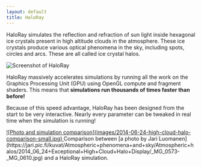 ```yaml
---
layout: default
title: HaloRay
---
```


HaloRay simulates the reflection and refraction of sun light inside hexagonal
ice crystals present in high altitude clouds in the atmosphere. These ice
crystals produce various optical phenomena in the sky, including spots,
circles and arcs. These are all called ice crystal halos.

![Screenshot of HaloRay](images/screenshot.png)

HaloRay massively accelerates simulations by running all the work on the
Graphics Processing Unit (GPU) using OpenGL compute and fragment shaders.
This means that **simulations run thousands of times faster than before!**

Because of this speed advantage, HaloRay has been designed from the start to be
very interactive. Nearly every parameter can be tweaked in real time when the
simulation is running!

<a href="images/2014-06-24-high-cloud-halo-comparison.png">
![Photo and simulation comparison](images/2014-06-24-high-cloud-halo-comparison-small.jpg)
</a>
Comparison between
[a photo by Jari Luomanen](https://jari.pic.fi/kuvat/Atmospheric+phenomena+and+sky/Atmospheric+halos/2014_06_24+Exceptional+High+Cloud+Halo+Display/_MG_0573-_MG_0610.jpg)
and a HaloRay simulation.
